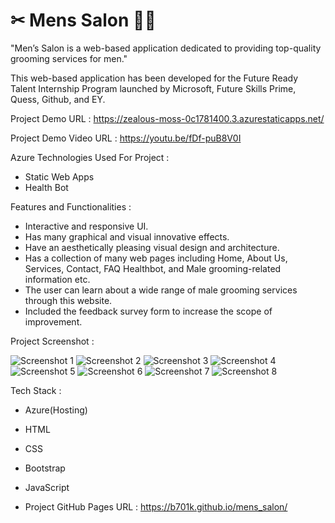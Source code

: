 # ✂ Mens Salon 💇‍♂️

"Men’s Salon is a web-based application dedicated to providing top-quality grooming services for men."

This web-based application has been developed for the Future Ready Talent Internship Program launched by Microsoft, Future Skills Prime, Quess, Github, and EY.

Project Demo URL : https://zealous-moss-0c1781400.3.azurestaticapps.net/

Project Demo Video URL : https://youtu.be/fDf-puB8V0I

Azure Technologies Used For Project :

- Static Web Apps
- Health Bot


Features and Functionalities :

- Interactive and responsive UI.
- Has many graphical and visual innovative effects.
- Have an aesthetically pleasing visual design and architecture.
- Has a collection of many web pages including Home, About Us, Services, Contact, FAQ Healthbot, and Male grooming-related information etc.
- The user can learn about a wide range of male grooming services through this website.
- Included the feedback survey form to increase the scope of improvement.


Project Screenshot : 

![Screenshot 1](https://github.com/b701k/mens_salon/assets/132773677/3eadb70e-32be-412c-a432-e7842a1e8f0c)
![Screenshot 2](https://github.com/b701k/mens_salon/assets/132773677/8170e39a-b811-4226-90e6-b4d80415fba5)
![Screenshot 3](https://github.com/b701k/mens_salon/assets/132773677/254d0c9f-c878-4c81-9e5d-07db302129ef)
![Screenshot 4](https://github.com/b701k/mens_salon/assets/132773677/5db620e1-13c5-4f9b-976c-aecbc2e8c104)
![Screenshot 5](https://github.com/b701k/mens_salon/assets/132773677/63b844df-7096-4743-a466-5de858041df7)
![Screenshot 6](https://github.com/b701k/mens_salon/assets/132773677/e58695c6-566e-4ba6-ae4a-9b90828ff19b)
![Screenshot 7](https://github.com/b701k/mens_salon/assets/132773677/3f167446-2cb3-4087-825f-69842a22dd1c)
![Screenshot 8](https://github.com/b701k/mens_salon/assets/132773677/a3ead4bb-f336-4708-9816-c2181e2a14bd)


Tech Stack :
  
- Azure(Hosting)
- HTML
- CSS
- Bootstrap
- JavaScript

- Project GitHub Pages URL : https://b701k.github.io/mens_salon/






